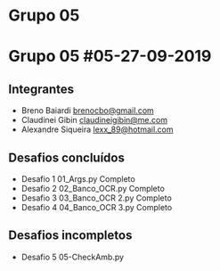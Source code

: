 # Grupo 05

# Grupo 05 #05-27-09-2019 

## Integrantes
- Breno Baiardi brenocbo@gmail.com
- Claudinei Gibin claudineigibin@me.com
- Alexandre Siqueira lexx_89@hotmail.com

## Desafios concluídos
- Desafio 1 01_Args.py Completo
- Desafio 2 02_Banco_OCR.py Completo
- Desafio 3 03_Banco_OCR 2.py Completo
- Desafio 4 04_Banco_OCR 3.py Completo

## Desafios incompletos

- Desafio 5 05-CheckAmb.py
